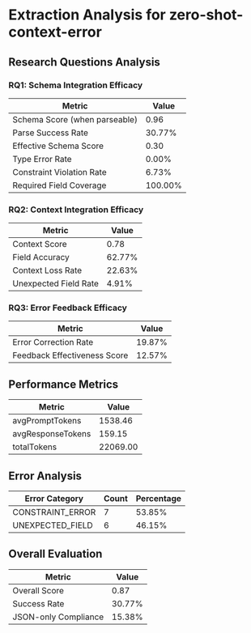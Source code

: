 # Extraction Analysis for zero-shot-context-error

## Research Questions Analysis

### RQ1: Schema Integration Efficacy

| Metric | Value |
|--------|-------|
| Schema Score (when parseable) | 0.96 |
| Parse Success Rate | 30.77% |
| Effective Schema Score | 0.30 |
| Type Error Rate | 0.00% |
| Constraint Violation Rate | 6.73% |
| Required Field Coverage | 100.00% |

### RQ2: Context Integration Efficacy

| Metric | Value |
|--------|-------|
| Context Score | 0.78 |
| Field Accuracy | 62.77% |
| Context Loss Rate | 22.63% |
| Unexpected Field Rate | 4.91% |

### RQ3: Error Feedback Efficacy

| Metric | Value |
|--------|-------|
| Error Correction Rate | 19.87% |
| Feedback Effectiveness Score | 12.57% |

## Performance Metrics

| Metric | Value |
|--------|-------|
| avgPromptTokens | 1538.46 |
| avgResponseTokens | 159.15 |
| totalTokens | 22069.00 |

## Error Analysis

| Error Category | Count | Percentage |
|---------------|-------|------------|
| CONSTRAINT_ERROR | 7 | 53.85% |
| UNEXPECTED_FIELD | 6 | 46.15% |

## Overall Evaluation

| Metric | Value |
|--------|-------|
| Overall Score | 0.87 |
| Success Rate | 30.77% |
| JSON-only Compliance | 15.38% |
